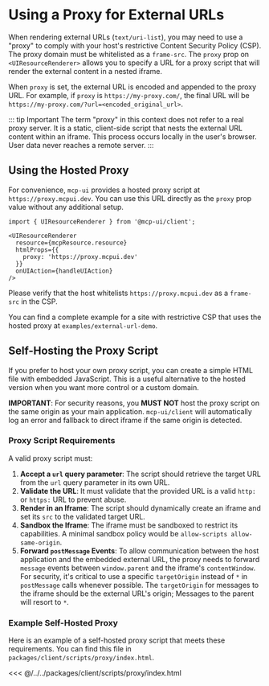 # Using a Proxy for External URLs

When rendering external URLs (`text/uri-list`), you may need to use a "proxy" to comply with your host's restrictive Content Security Policy (CSP). The proxy domain must be whitelisted as a `frame-src`. The `proxy` prop on `<UIResourceRenderer>` allows you to specify a URL for a proxy script that will render the external content in a nested iframe.

When `proxy` is set, the external URL is encoded and appended to the proxy URL. For example, if `proxy` is `https://my-proxy.com/`, the final URL will be `https://my-proxy.com/?url=<encoded_original_url>`.

::: tip Important
The term "proxy" in this context does not refer to a real proxy server. It is a static, client-side script that nests the external URL content within an iframe. This process occurs locally in the user's browser. User data never reaches a remote server.
:::

## Using the Hosted Proxy

For convenience, `mcp-ui` provides a hosted proxy script at `https://proxy.mcpui.dev`. You can use this URL directly as the `proxy` prop value without any additional setup.

```tsx
import { UIResourceRenderer } from '@mcp-ui/client';

<UIResourceRenderer
  resource={mcpResource.resource}
  htmlProps={{
    proxy: 'https://proxy.mcpui.dev'
  }}
  onUIAction={handleUIAction}
/>
```

Please verify that the host whitelists `https://proxy.mcpui.dev` as a `frame-src` in the CSP.

You can find a complete example for a site with restrictive CSP that uses the hosted proxy at `examples/external-url-demo`.

## Self-Hosting the Proxy Script

If you prefer to host your own proxy script, you can create a simple HTML file with embedded JavaScript. This is a useful alternative to the hosted version when you want more control or a custom domain.

**IMPORTANT**: For security reasons, you **MUST NOT** host the proxy script on the same origin as your main application. `mcp-ui/client` will automatically log an error and fallback to direct iframe if the same origin is detected.

### Proxy Script Requirements

A valid proxy script must:

1.  **Accept a `url` query parameter**: The script should retrieve the target URL from the `url` query parameter in its own URL.
2.  **Validate the URL**: It must validate that the provided URL is a valid `http:` or `https:` URL to prevent abuse.
3.  **Render in an Iframe**: The script should dynamically create an iframe and set its `src` to the validated target URL.
4.  **Sandbox the Iframe**: The iframe must be sandboxed to restrict its capabilities. A minimal sandbox policy would be `allow-scripts allow-same-origin`.
5.  **Forward `postMessage` Events**: To allow communication between the host application and the embedded external URL, the proxy needs to forward `message` events between `window.parent` and the iframe's `contentWindow`. For security, it's critical to use a specific `targetOrigin` instead of `*` in `postMessage` calls whenever possible. The `targetOrigin` for messages to the iframe should be the external URL's origin; Messages to the parent will resort to `*`.

### Example Self-Hosted Proxy

Here is an example of a self-hosted proxy script that meets these requirements. You can find this file in `packages/client/scripts/proxy/index.html`.

<<< @/../../packages/client/scripts/proxy/index.html 
